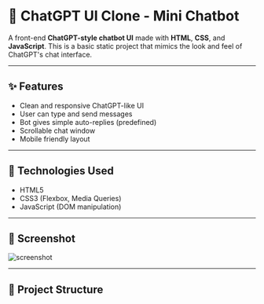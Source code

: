 # 🤖 ChatGPT UI Clone - Mini Chatbot

A front-end **ChatGPT-style chatbot UI** made with **HTML**, **CSS**, and **JavaScript**. This is a basic static project that mimics the look and feel of ChatGPT's chat interface.

---

## ✨ Features

- Clean and responsive ChatGPT-like UI
- User can type and send messages
- Bot gives simple auto-replies (predefined)
- Scrollable chat window
- Mobile friendly layout

---

## 🚀 Technologies Used

- HTML5
- CSS3 (Flexbox, Media Queries)
- JavaScript (DOM manipulation)

---

## 📸 Screenshot

![screenshot](screenshot.png) <!-- Optional: Add a UI screenshot -->

---

## 📁 Project Structure

